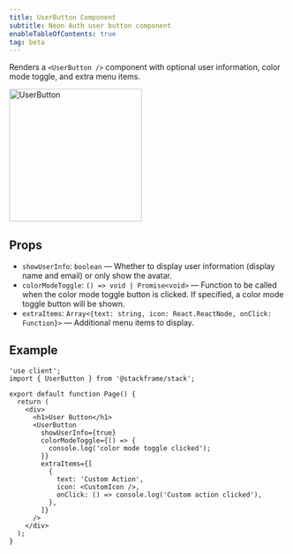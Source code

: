 ```yaml
---
title: UserButton Component
subtitle: Neon Auth user button component
enableTableOfContents: true
tag: beta
---
```


Renders a `<UserButton />` component with optional user information, color mode toggle, and extra menu items.

<img src="/docs/neon-auth/user-button.png" alt="UserButton" width="240" />

## Props

- `showUserInfo`: `boolean` — Whether to display user information (display name and email) or only show the avatar.
- `colorModeToggle`: `() => void | Promise<void>` — Function to be called when the color mode toggle button is clicked. If specified, a color mode toggle button will be shown.
- `extraItems`: `Array<{text: string, icon: React.ReactNode, onClick: Function}>` — Additional menu items to display.

## Example

```tsx
'use client';
import { UserButton } from '@stackframe/stack';

export default function Page() {
  return (
    <div>
      <h1>User Button</h1>
      <UserButton
        showUserInfo={true}
        colorModeToggle={() => {
          console.log('color mode toggle clicked');
        }}
        extraItems={[
          {
            text: 'Custom Action',
            icon: <CustomIcon />,
            onClick: () => console.log('Custom action clicked'),
          },
        ]}
      />
    </div>
  );
}
```

